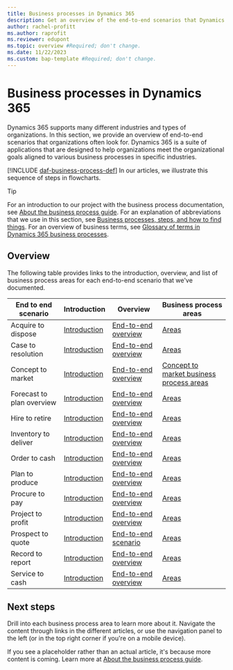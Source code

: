 ```yaml
---
title: Business processes in Dynamics 365
description: Get an overview of the end-to-end scenarios that Dynamics 365 supports, and which organizations often look for.
author: rachel-profitt
ms.author: raprofit
ms.reviewer: edupont
ms.topic: overview #Required; don't change.
ms.date: 11/22/2023
ms.custom: bap-template #Required; don't change.
---
```


# Business processes in Dynamics 365

Dynamics 365 supports many different industries and types of organizations. In this section, we provide an overview of end-to-end scenarios that organizations often look for. Dynamics 365 is a suite of applications that are designed to help organizations meet the organizational goals aligned to various business processes in specific industries.  

[!INCLUDE [daf-business-process-def](../includes/daf-business-process-def.md)] In our articles, we illustrate this sequence of steps in flowcharts.  

> [!TIP]
> For an introduction to our project with the business process documentation, see [About the business process guide](about.md). For an explanation of abbreviations that we use in this section, see [Business processes, steps, and how to find things](about-steps-navigation.md). For an overview of business terms, see [Glossary of terms in Dynamics 365 business processes](glossary.md).  

## Overview

<!--Find links to each end-to-end scenario and it's related articles at [Overview of business processes in Dynamics 365](index.yml). -->

The following table provides links to the introduction, overview, and list of business process areas for each end-to-end scenario that we've documented.

| End to end scenario | Introduction | Overview | Business process areas |
|--|--|--|--|
| Acquire to dispose | [Introduction](acquire-to-dispose-introduction.md) | [End-to-end overview](acquire-to-dispose-overview.md) | [Areas](acquire-to-dispose-areas.md) |
| Case to resolution | [Introduction](case-to-resolution-introduction.md) | [End-to-end overview](case-to-resolution-overview.md) | [Areas](case-to-resolution-areas.md) |
|Concept to market|[Introduction](concept-to-market-introduction.md)|[End-to-end overview](concept-to-market-overview.md)|[Concept to market business process areas](concept-to-market-areas.md)|
| Forecast to plan overview | [Introduction](forecast-to-plan-introduction.md) | [End-to-end overview](forecast-to-plan-overview.md) | [Areas](forecast-to-plan-areas.md) |
| Hire to retire | [Introduction](hire-to-retire-introduction.md) | [End-to-end overview](hire-to-retire-overview.md) | [Areas](hire-to-retire-areas.md) |
| Inventory to deliver | [Introduction](inventory-to-deliver-introduction.md) | [End-to-end overview](inventory-to-deliver-overview.md) | [Areas](inventory-to-deliver-areas.md) |
| Order to cash | [Introduction](order-to-cash-introduction.md) | [End-to-end overview](order-to-cash-overview.md) | [Areas](order-to-cash-areas-overview.md) |
| Plan to produce | [Introduction](plan-to-produce-introduction.md) | [End-to-end overview](plan-to-produce-overview.md) | [Areas](plan-to-produce-areas.md) |
| Procure to pay | [Introduction](procure-to-pay-introduction.md) | [End-to-end overview](procure-to-pay-overview.md) | [Areas](procure-to-pay-areas.md) |
| Project to profit | [Introduction](project-to-profit-introduction.md) | [End-to-end overview](project-to-profit-overview.md) | [Areas](project-to-profit-areas.md) |
| Prospect to quote | [Introduction](prospect-to-quote-introduction.md) | [End-to-end scenario](prospect-to-quote-overview.md) | [Areas](prospect-to-quote-areas.md) |
| Record to report | [Introduction](record-to-report-introduction.md) | [End-to-end overview](record-to-report-overview.md) | [Areas](record-to-report-areas.md) |
| Service to cash | [Introduction](service-to-cash-introduction.md) | [End-to-end overview](service-to-cash-areas-overview.md) | [Areas](service-to-cash-areas-overview.md) |

## Next steps

Drill into each business process area to learn more about it. Navigate the content through links in the different articles, or use the navigation panel to the left (or in the top right corner if you're on a mobile device).  

If you see a placeholder rather than an actual article, it's because more content is coming. Learn more at [About the business process guide](about.md).  
